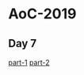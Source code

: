 # AoC-2019

## Day 7
[part-1](https://github.com/JohnAyling1979/AoC-2019/blob/day-7/part-1.js)
[part-2](https://github.com/JohnAyling1979/AoC-2019/blob/day-7/part-2.js)
